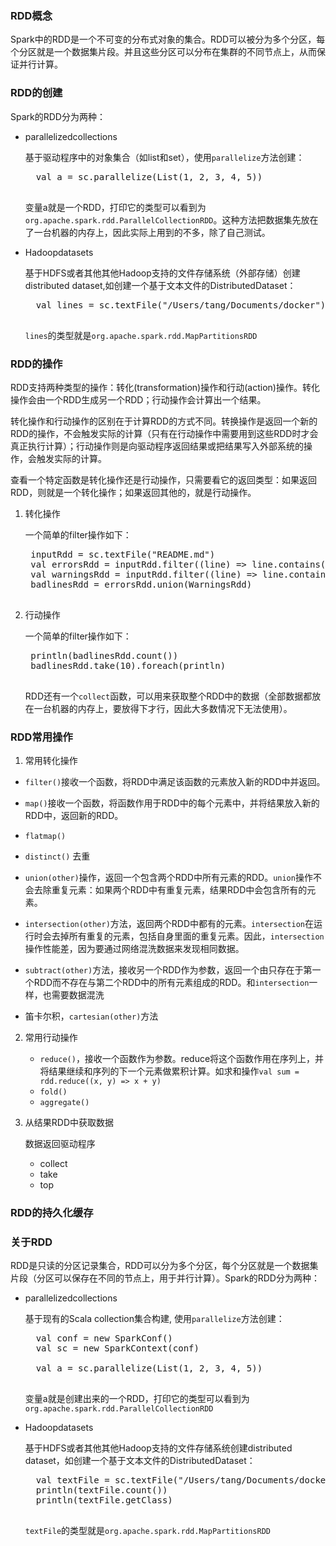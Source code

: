 
### RDD概念

Spark中的RDD是一个不可变的分布式对象的集合。RDD可以被分为多个分区，每个分区就是一个数据集片段。并且这些分区可以分布在集群的不同节点上，从而保证并行计算。

### RDD的创建
Spark的RDD分为两种：

* parallelizedcollections

	基于驱动程序中的对象集合（如list和set），使用`parallelize`方法创建：

	<pre>
	val a = sc.parallelize(List(1, 2, 3, 4, 5))
	</pre>
	变量a就是一个RDD，打印它的类型可以看到为`org.apache.spark.rdd.ParallelCollectionRDD`。这种方法把数据集先放在了一台机器的内存上，因此实际上用到的不多，除了自己测试。

* Hadoopdatasets

	基于HDFS或者其他其他Hadoop支持的文件存储系统（外部存储）创建distributed dataset,如创建一个基于文本文件的DistributedDataset：

	<pre>
	val lines = sc.textFile("/Users/tang/Documents/docker")
	</pre>
	`lines`的类型就是`org.apache.spark.rdd.MapPartitionsRDD`

### RDD的操作

RDD支持两种类型的操作：转化(transformation)操作和行动(action)操作。转化操作会由一个RDD生成另一个RDD；行动操作会计算出一个结果。

转化操作和行动操作的区别在于计算RDD的方式不同。转换操作是返回一个新的RDD的操作，不会触发实际的计算（只有在行动操作中需要用到这些RDD时才会真正执行计算）；行动操作则是向驱动程序返回结果或把结果写入外部系统的操作，会触发实际的计算。

查看一个特定函数是转化操作还是行动操作，只需要看它的返回类型：如果返回RDD，则就是一个转化操作；如果返回其他的，就是行动操作。

1. 转化操作

	一个简单的filter操作如下：

	<pre>
	inputRdd = sc.textFile("README.md")
	val errorsRdd = inputRdd.filter((line) => line.contains("error"))
	val warningsRdd = inputRdd.filter((line) => line.contains("warnings"))
	badlinesRdd = errorsRdd.union(WarningsRdd)
	</pre>
2. 行动操作

	一个简单的filter操作如下：

	<pre>
	println(badlinesRdd.count())
	badlinesRdd.take(10).foreach(println)
	</pre>

	RDD还有一个`collect`函数，可以用来获取整个RDD中的数据（全部数据都放在一台机器的内存上，要放得下才行，因此大多数情况下无法使用）。

### RDD常用操作

1. 常用转化操作

* `filter()`接收一个函数，将RDD中满足该函数的元素放入新的RDD中并返回。

* `map()`接收一个函数，将函数作用于RDD中的每个元素中，并将结果放入新的RDD中，返回新的RDD。
* `flatmap()`
* `distinct()` 去重
* `union(other)`操作，返回一个包含两个RDD中所有元素的RDD。`union`操作不会去除重复元素：如果两个RDD中有重复元素，结果RDD中会包含所有的元素。
* `intersection(other)`方法，返回两个RDD中都有的元素。`intersection`在运行时会去掉所有重复的元素，包括自身里面的重复元素。因此，`intersection`操作性能差，因为要通过网络混洗数据来发现相同数据。
* `subtract(other)`方法，接收另一个RDD作为参数，返回一个由只存在于第一个RDD而不存在与第二个RDD中的所有元素组成的RDD。和`intersection`一样，也需要数据混洗
* 笛卡尔积，`cartesian(other)`方法

2. 常用行动操作

	* `reduce()`，接收一个函数作为参数。reduce将这个函数作用在序列上，并将结果继续和序列的下一个元素做累积计算。如求和操作`val sum = rdd.reduce((x, y) => x + y)`
	* `fold()`
	* `aggregate()`

3. 从结果RDD中获取数据

	数据返回驱动程序
	* collect
	* take
	* top


### RDD的持久化缓存


### 关于RDD

RDD是只读的分区记录集合，RDD可以分为多个分区，每个分区就是一个数据集片段（分区可以保存在不同的节点上，用于并行计算）。Spark的RDD分为两种：

* parallelizedcollections

	基于现有的Scala collection集合构建, 使用`parallelize`方法创建：

	<pre>
	val conf = new SparkConf()
	val sc = new SparkContext(conf)

	val a = sc.parallelize(List(1, 2, 3, 4, 5))
	</pre>
	变量a就是创建出来的一个RDD，打印它的类型可以看到为`org.apache.spark.rdd.ParallelCollectionRDD`

* Hadoopdatasets

	基于HDFS或者其他其他Hadoop支持的文件存储系统创建distributed dataset，如创建一个基于文本文件的DistributedDataset：

	<pre>
	val textFile = sc.textFile("/Users/tang/Documents/docker")
	println(textFile.count())
	println(textFile.getClass)
	</pre>

	`textFile`的类型就是`org.apache.spark.rdd.MapPartitionsRDD`
